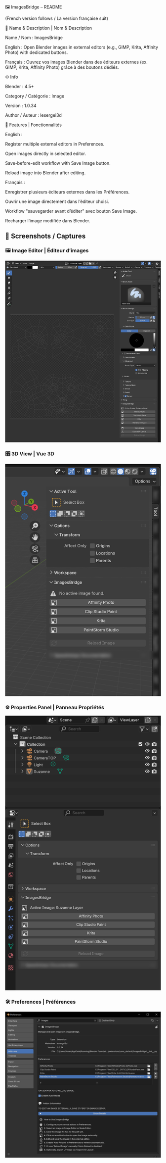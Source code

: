 🖼️ ImagesBridge – README

(French version follows / La version française suit)

📛 Name & Description | Nom & Description

Name / Nom : ImagesBridge

English : Open Blender images in external editors (e.g., GIMP, Krita, Affinity Photo) with dedicated buttons.

Français : Ouvrez vos images Blender dans des éditeurs externes (ex. GIMP, Krita, Affinity Photo) grâce à des boutons dédiés.

⚙️ Info

Blender : 4.5+

Category / Catégorie : Image

Version : 1.0.34

Author / Auteur : lesergei3d

🚀 Features | Fonctionnalités

English :

Register multiple external editors in Preferences.

Open images directly in selected editor.

Save-before-edit workflow with Save Image button.

Reload image into Blender after editing.

Français :

Enregistrer plusieurs éditeurs externes dans les Préférences.

Ouvrir une image directement dans l’éditeur choisi.

Workflow "sauvegarder avant d’éditer" avec bouton Save Image.

Recharger l’image modifiée dans Blender.

## 📸 Screenshots / Captures

### 🖼️ Image Editor | Éditeur d’images
![Image Editor Example](docs/screenshots/image_editor.png)

### 🎛️ 3D View | Vue 3D
![3D View Example](docs/screenshots/3d_view.png)

### ⚙️ Properties Panel | Panneau Propriétés
![Properties Panel Example](docs/screenshots/properties_panel.png)

### 🛠️ Preferences | Préférences
![Preferences Example](docs/screenshots/preferences.png)
